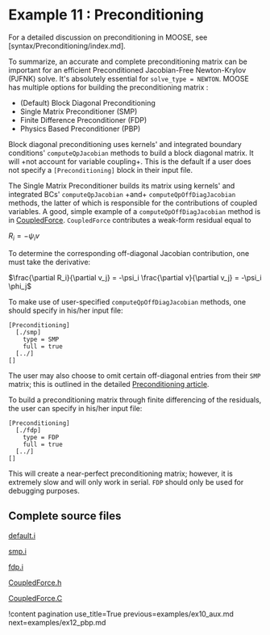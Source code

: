 # Example 11 : Preconditioning

For a detailed discussion on preconditioning in MOOSE, see [syntax/Preconditioning/index.md].

To summarize, an accurate and complete preconditioning matrix can be important for an efficient Preconditioned Jacobian-Free Newton-Krylov (PJFNK) solve. It's absolutely essential for `solve_type = NEWTON`. MOOSE has multiple options for building the preconditioning matrix :

- (Default) Block Diagonal Preconditioning
- Single Matrix Preconditioner (SMP)
- Finite Difference Preconditioner (FDP)
- Physics Based Preconditioner (PBP)

Block diagonal preconditioning uses kernels' and integrated boundary conditions' `computeQpJacobian` methods to build a block diagonal matrix. It will +not account for variable coupling+. This is the default if a user does not specify a `[Preconditioning]` block in their input file.

The Single Matrix Preconditioner builds its matrix using kernels' and integrated BCs' `computeQpJacobian` +and+ `computeQpOffDiagJacobian` methods, the latter of which is responsible for the contributions of coupled variables. A good, simple example of a `computeQpOffDiagJacobian` method is in [CoupledForce](https://github.com/idaholab/moose/blob/devel/framework/src/kernels/CoupledForce.C). `CoupledForce` contributes a weak-form residual equal to

$R_i = -\psi_i v$

To determine the corresponding off-diagonal Jacobian contribution, one must take the derivative:

$\frac{\partial R_i}{\partial v_j} = -\psi_i \frac{\partial v}{\partial v_j} = -\psi_i \phi_j$

To make use of user-specified `computeQpOffDiagJacobian` methods, one should specify in his/her input file:

```
[Preconditioning]
  [./smp]
    type = SMP
    full = true
  [../]
[]
```

The user may also choose to omit certain off-diagonal entries from their `SMP` matrix; this is outlined in the detailed [Preconditioning article](http://mooseframework.org/wiki/MooseSystems/Preconditioners/).

To build a preconditioning matrix through finite differencing of the residuals, the user can specify in his/her input file:

```
[Preconditioning]
  [./fdp]
    type = FDP
    full = true
  [../]
[]
```

This will create a near-perfect preconditioning matrix; however, it is extremely slow and will only work in serial. `FDP` should only be used for debugging purposes.



## Complete source files

[default.i](https://github.com/idaholab/moose/blob/devel/examples/ex11_prec/default.i)

[smp.i](https://github.com/idaholab/moose/blob/devel/examples/ex11_prec/smp.i)

[fdp.i](https://github.com/idaholab/moose/blob/devel/examples/ex11_prec/fdp.i)

[CoupledForce.h](https://github.com/idaholab/moose/blob/devel/framework/include/kernels/CoupledForce.h)

[CoupledForce.C](https://github.com/idaholab/moose/blob/devel/framework/src/kernels/CoupledForce.C)

!content pagination use_title=True
                    previous=examples/ex10_aux.md
                    next=examples/ex12_pbp.md
